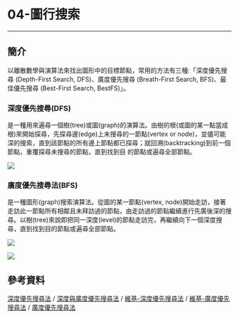 # 04-圖行搜索


---

## 簡介
  以離散數學與演算法來找出圖形中的目標節點，常用的方法有三種:「深度優先搜尋 (Depth-First Search, DFS)、廣度優先搜尋 (Breath-First Search, BFS)、最佳優先搜尋 (Best-First Search, BestFS)」。

### 深度優先搜尋(DFS)
  是一種用來遍尋一個樹(tree)或圖(graph)的演算法。由樹的根(或圖的某一點當成根)來開始探尋，先探尋邊(edge)上未搜尋的一節點(vertex or node)，並儘可能深的搜索，直到該節點的所有邊上節點都已探尋；就回溯(backtracking)到前一個節點，重覆探尋未搜尋的節點，直到找到目 的節點或遍尋全部節點。
  
![](https://i.imgur.com/i6NyUbM.png)
### 廣度優先搜尋法(BFS)
  是一種圖形(graph)搜索演算法。從圖的某一節點(vertex, node)開始走訪，接著走訪此一節點所有相鄰且未拜訪過的節點，由走訪過的節點繼續進行先廣後深的搜尋。以樹(tree)來說即把同一深度(level)的節點走訪完，再繼續向下一個深度搜尋，直到找到目的節點或遍尋全部節點。
  
![](https://i.imgur.com/He5GMCq.png)

![](https://i.imgur.com/ldmBYWj.png)

## 參考資料
[深度優先搜尋法](http://simonsays-tw.com/web/DFS-BFS/DepthFirstSearch.html) / [深度與廣度優先搜尋法](https://magiclen.org/dfs-bfs/) / [維基-深度優先搜尋法](https://zh.wikipedia.org/wiki/%E6%B7%B1%E5%BA%A6%E4%BC%98%E5%85%88%E6%90%9C%E7%B4%A2) / [維基-廣度優先搜尋法](https://zh.wikipedia.org/wiki/%E5%B9%BF%E5%BA%A6%E4%BC%98%E5%85%88%E6%90%9C%E7%B4%A2) / [廣度優先搜尋法](http://simonsays-tw.com/web/DFS-BFS/BreadthFirstSearch.html)
